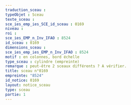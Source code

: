 ```yaml
---
traduction_sceau : 
typeObjet : Sceau
texte_sceau : 
sce_ies_emp_ies_SCE_id_sceau : 0169
niveau : 
roi : 
sce_ies_EMP_n_Inv_IFAO : 8524
id_sceau : 0169
dimensions_sceau : 
sce_ies_emp_ies_EMP_n_Inv_IFAO : 8524
motif : en colonnes, bord échelle
type_sceau : cylindre (empreinte)
remarque : peut-être 2 sceaux différents ? A vérifier.
title: sceau n°0169
empreinte: "8524"
id_notice: 0169
layout: notice_sceau
type: sceau
partie: 1
---
```

